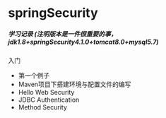 # springSecurity
##### 学习记录 (注明版本是一件很重要的事，jdk1.8+springSecurity4.1.0+tomcat8.0+mysql5.7)
入门
+ 第一个例子
 + Maven项目下搭建环境与配置文件的编写
 + Hello Web Security
 + JDBC Authentication
 + Method Security
 
